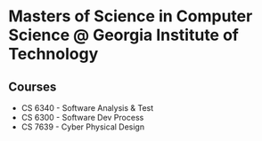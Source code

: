 # Masters of Science in Computer Science @ Georgia Institute of Technology

## Courses

- CS 6340 - Software Analysis & Test
- CS 6300 - Software Dev Process
- CS 7639 - Cyber Physical Design
